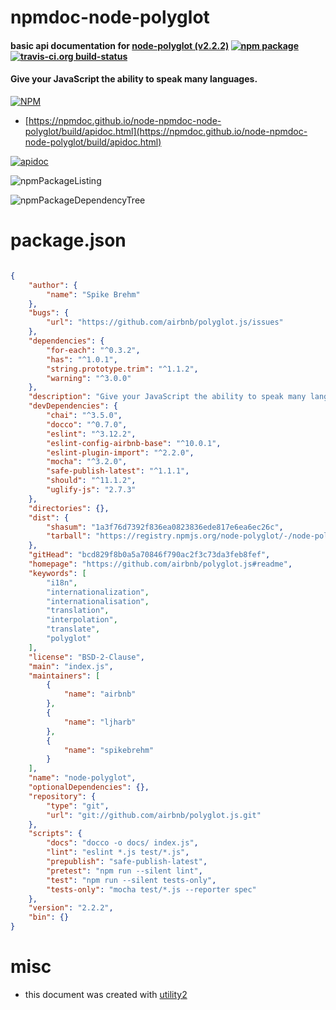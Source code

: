 # npmdoc-node-polyglot

#### basic api documentation for  [node-polyglot (v2.2.2)](https://github.com/airbnb/polyglot.js#readme)  [![npm package](https://img.shields.io/npm/v/npmdoc-node-polyglot.svg?style=flat-square)](https://www.npmjs.org/package/npmdoc-node-polyglot) [![travis-ci.org build-status](https://api.travis-ci.org/npmdoc/node-npmdoc-node-polyglot.svg)](https://travis-ci.org/npmdoc/node-npmdoc-node-polyglot)

#### Give your JavaScript the ability to speak many languages.

[![NPM](https://nodei.co/npm/node-polyglot.png?downloads=true&downloadRank=true&stars=true)](https://www.npmjs.com/package/node-polyglot)

- [https://npmdoc.github.io/node-npmdoc-node-polyglot/build/apidoc.html](https://npmdoc.github.io/node-npmdoc-node-polyglot/build/apidoc.html)

[![apidoc](https://npmdoc.github.io/node-npmdoc-node-polyglot/build/screenCapture.buildCi.browser.%252Ftmp%252Fbuild%252Fapidoc.html.png)](https://npmdoc.github.io/node-npmdoc-node-polyglot/build/apidoc.html)

![npmPackageListing](https://npmdoc.github.io/node-npmdoc-node-polyglot/build/screenCapture.npmPackageListing.svg)

![npmPackageDependencyTree](https://npmdoc.github.io/node-npmdoc-node-polyglot/build/screenCapture.npmPackageDependencyTree.svg)



# package.json

```json

{
    "author": {
        "name": "Spike Brehm"
    },
    "bugs": {
        "url": "https://github.com/airbnb/polyglot.js/issues"
    },
    "dependencies": {
        "for-each": "^0.3.2",
        "has": "^1.0.1",
        "string.prototype.trim": "^1.1.2",
        "warning": "^3.0.0"
    },
    "description": "Give your JavaScript the ability to speak many languages.",
    "devDependencies": {
        "chai": "^3.5.0",
        "docco": "^0.7.0",
        "eslint": "^3.12.2",
        "eslint-config-airbnb-base": "^10.0.1",
        "eslint-plugin-import": "^2.2.0",
        "mocha": "^3.2.0",
        "safe-publish-latest": "^1.1.1",
        "should": "^11.1.2",
        "uglify-js": "2.7.3"
    },
    "directories": {},
    "dist": {
        "shasum": "1a3f76d7392f836ea0823836ede817e6ea6ec26c",
        "tarball": "https://registry.npmjs.org/node-polyglot/-/node-polyglot-2.2.2.tgz"
    },
    "gitHead": "bcd829f8b0a5a70846f790ac2f3c73da3feb8fef",
    "homepage": "https://github.com/airbnb/polyglot.js#readme",
    "keywords": [
        "i18n",
        "internationalization",
        "internationalisation",
        "translation",
        "interpolation",
        "translate",
        "polyglot"
    ],
    "license": "BSD-2-Clause",
    "main": "index.js",
    "maintainers": [
        {
            "name": "airbnb"
        },
        {
            "name": "ljharb"
        },
        {
            "name": "spikebrehm"
        }
    ],
    "name": "node-polyglot",
    "optionalDependencies": {},
    "repository": {
        "type": "git",
        "url": "git://github.com/airbnb/polyglot.js.git"
    },
    "scripts": {
        "docs": "docco -o docs/ index.js",
        "lint": "eslint *.js test/*.js",
        "prepublish": "safe-publish-latest",
        "pretest": "npm run --silent lint",
        "test": "npm run --silent tests-only",
        "tests-only": "mocha test/*.js --reporter spec"
    },
    "version": "2.2.2",
    "bin": {}
}
```



# misc
- this document was created with [utility2](https://github.com/kaizhu256/node-utility2)
